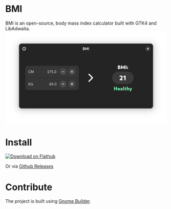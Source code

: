 # BMI
BMI is an open-source, body mass index calculator built with GTK4 and LibAdwaita.
![Screenshot](screenshot.png)

# Install
<p><a href='[https://flathub.org/apps/details/org.nickvision.tubeconverter](https://flathub.org/apps/io.github.philippkosarev.bmi)'><img width='200' alt='Download on Flathub' src='https://flathub.org/api/badge?locale=en'/></a></p>

Or via [Github Releases](https://github.com/PhilippKosarev/bmi/releases)

# Contribute
The project is built using [Gnome Builder](https://apps.gnome.org/en-GB/Builder/).
